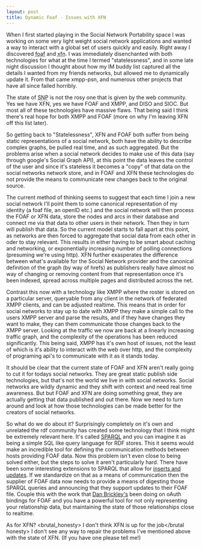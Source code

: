 ```yaml
---
layout: post
title: Dynamic Foaf - Issues with XFN
---
```


When I first started playing in the Social Network Portability space I was working on some very light weight social network applications and wanted a way to interact with a global set of users quickly and easily. Right away I discovered <abbr title="Friend of a Friend">foaf</abbr> and <abbr title="Xhtml Friends Network">xfn</abbr>. I was immediately disenchanted with both technologies for what at the time I termed "statelessness", and in some late night discussion I thought about how my IM buddy list captured all the details I wanted from my friends networks, but allowed me to dynamically update it. From that came xmpp-psn, and numerous other projects that have all since failed horribly.

The state of <abbr title="Social Network Portability">SNP</abbr> is not the rosy one that is given by the web community. Yes we have XFN, yes we have FOAF and XMPP, and DISO and SIOC. But most all of these technologies have massive flaws. That being said I think there's real hope for both XMPP and FOAF (more on why I'm leaving XFN off this list later).

So getting back to "Statelessness", XFN and FOAF both suffer from being static representations of a social network, both have the ability to describe complex graphs, be pulled real time, and as such aggregated. But the problems arise when a social network decides to make use of this data (say through google's Social Graph API), at this point the data leaves the control of the user and since it's stateless it becomes a "copy" of that data on the social networks network store, and in FOAF and XFN these technologies do not provide the means to communicate new changes back to the original source.

The current method of thinking seems to suggest that each time I join a new social network I'll point them to some canonical representation of my identity (a foaf file, an openID etc.) and the social network will then process the FOAF or XFN data, store the nodes and arcs in their database and connect me via that data to other users in their network. Then they in turn will publish that data. So the current model starts to fall apart at this point, as networks are then forced to aggregate that social data from each other in oder to stay relevant. This results in either having to be smart about caching and networking, or exponentially increasing number of polling connections (presuming we're using http). XFN further exasperates the difference between what's available for the Social Network provider and the canonical definition of the graph (by way of hrefs) as publishers really have almost no way of changing or removing content from that representation once it's been indexed, spread across multiple pages and distributed across the net.

Contrast this now with a technology like XMPP where the roster is stored on a particular server, queryable from any client in the network of federated XMPP clients, and can be adjusted realtime. This means that in order for social networks to stay up to date with XMPP they make a simple call to the users XMPP server and parse the results, and if they have changes they want to make, they can them communicate those changes back to the XMPP server. Looking at the traffic we now are back at a linearly increasing traffic graph, and the complexity of the operations has been reduced significantly. This being said, XMPP has it's own host of issues, not the least of which is it's ability to interact with the web over http, and the complexity of programing api's to communicate with it as it stands today.

It should be clear that the current state of FOAF and XFN aren't really going to cut it for todays social networks. They are great static publish side technologies, but that's not the world we live in with social networks. Social networks are wildly dynamic and they shift with context and need real time awareness. But but FOAF and XFN are doing something great, they are actually getting that data published and out there. Now we need to turn around and look at how those technologies can be made better for the creators of social networks.

So what do we do about it? Surprisingly completely on it's own and unrelated the rdf community has created some technology that I think might be extremely relevant here. It's called <a href="http://www.w3.org/TR/rdf-sparql-query/">SPARQL</a> and you can imagine it as being a simple SQL like query language for RDF stores. This it seems would make an incredible tool for defining the communication methods between hosts providing FOAF data. Now this problem isn't even close to being solved either, but the steps to solve it aren't particularly hard. There have been some interesting extensions to SPARQL that allow for <a href="http://jena.hpl.hp.com/~afs/SPARQL-Update.html">inserts and updates</a>. If we standardize on that as a means of communication then the supplier of FOAF data now needs to provide a means of digesting those SPARQL queries and announcing that they support updates to their FOAF file. Couple this with the work that <a href="http://danbri.org/">Dan Brickley's</a> been doing on oAuth bindings for FOAF and you have a powerful tool for not only representing your relationship data, but maintaining the state of those relationships close to realtime.

As for XFN? <brutal_honesty> I don't think XFN is up for the job</brutal honesty> I don't see any way to repair the problems I've mentioned above with the state of XFN. (If you have one please tell me!)
